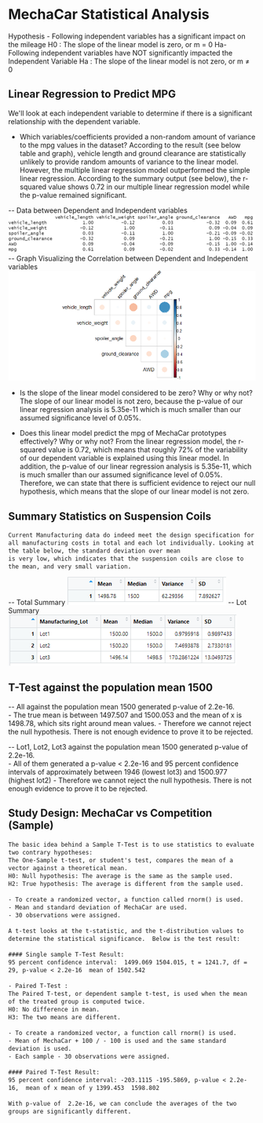 # MechaCar Statistical Analysis
  Hypothesis - Following independent variables has a significant impact on the mileage
  H0 : The slope of the linear model is zero, or m = 0
  Ha- Following independent variables have NOT significantly impacted the Independent Variable
  Ha : The slope of the linear model is not zero, or m ≠ 0
 
## Linear Regression to Predict MPG
We'll look at each independent variable to determine if there is a significant relationship with the dependent variable.
 - Which variables/coefficients provided a non-random amount of variance to the mpg values in the dataset?
	According to the result (see below table and graph), vehicle length and ground clearance are statistically unlikely to provide random amounts of variance to the linear model.
	However, the multiple linear regression model outperformed the simple linear regression. 
	According to the summary output (see below), the r-squared value shows 0.72 in our multiple linear regression model while the p-value remained significant.
		
-- Data between Dependent and Independent variables
![Correlation in data matrix](cor_matrix_rounded.PNG)
-- Graph Visualizing the Correlation between Dependent and Independent variables
![Correlation data plotting](cor_mtx_Rplot.png)
 
 - Is the slope of the linear model considered to be zero? Why or why not?
	The slope of our linear model is not zero, because the p-value of our linear regression analysis is 5.35e-11 which is much smaller than our assumed significance level of 0.05%.
 
 - Does this linear model predict the mpg of MechaCar prototypes effectively? Why or why not?
   From the linear regression model, the r-squared value is 0.72, which means that roughly 72% of the variability of our dependent variable is explained using this linear model.
   In addition, the p-value of our linear regression analysis is 5.35e-11, which is much smaller than our assumed significance level of 0.05%. 
   Therefore, we can state that there is sufficient evidence to reject our null hypothesis, which means that the slope of our linear model is not zero.
	
	
## Summary Statistics on Suspension Coils
	Current Manufacturing data do indeed meet the design specification for all manufacturing costs in total and each lot individually. Looking at the table below, the standard deviation over mean
	is very low, which indicates that the suspension coils are close to the mean, and very small variation.
-- Total Summary
![Total Summary](total_summary.PNG)
-- Lot Summary
![Lot Summary](lot_summary.PNG)

## T-Test against the population mean 1500
-- All against the population mean 1500 generated p-value of 2.2e-16.  
	- The true mean is between 1497.507 and 1500.053 and the mean of x is 1498.78, which sits right around mean values.
	- Therefore we cannot reject the null hypothesis.  There is not enough evidence to prove it to be rejected.

-- Lot1, Lot2, Lot3 against the population mean 1500 generated p-value of 2.2e-16.  
	- All of them generated a p-value < 2.2e-16 and 95 percent confidence intervals of approximately between 1946 (lowest lot3) and 1500.977 (highest lot2)
	- Therefore we cannot reject the null hypothesis.  There is not enough evidence to prove it to be rejected.

## Study Design: MechaCar vs Competition (Sample)
	The basic idea behind a Sample T-Test is to use statistics to evaluate two contrary hypotheses:
	The One-Sample t-test, or student's test, compares the mean of a vector against a theoretical mean.
	H0: Null hypothesis: The average is the same as the sample used.
	H2: True hypothesis: The average is different from the sample used.
	
	- To create a randomized vector, a function called rnorm() is used.
	- Mean and standard deviation of MechaCar are used.	
	- 30 observations were assigned.
	
	A t-test looks at the t-statistic, and the t-distribution values to determine the statistical significance.  Below is the test result:
	
	#### Single sample T-Test Result:
    95 percent confidence interval:  1499.069 1504.015, t = 1241.7, df = 29, p-value < 2.2e-16  mean of 1502.542
	
	- Paired T-Test :
	The Paired T-test, or dependent sample t-test, is used when the mean of the treated group is computed twice.
	H0: No difference in mean.
	H3: The two means are different.
	
	- To create a randomized vector, a function call rnorm() is used.
	- Mean of MechaCar + 100 / - 100 is used and the same standard deviation is used.	
	- Each sample - 30 observations were assigned.
	
	#### Paired T-Test Result:
	95 percent confidence interval: -203.1115 -195.5869, p-value < 2.2e-16,  mean of x mean of y 1399.453  1598.802 
	
	With p-value of  2.2e-16, we can conclude the averages of the two groups are significantly different.
